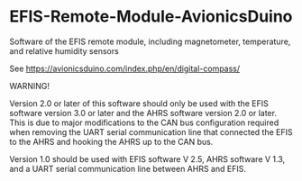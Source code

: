 # EFIS-Remote-Module-AvionicsDuino
Software of the EFIS remote module, including magnetometer, temperature, and relative humidity sensors

See https://avionicsduino.com/index.php/en/digital-compass/

WARNING!

Version 2.0 or later of this software should only be used with the EFIS software version 3.0 or later and the AHRS software version 2.0 or later. 
This is due to major modifications to the CAN bus configuration required when removing the UART serial communication line that connected the EFIS to the AHRS and hooking the AHRS up to the CAN bus.

Version 1.0 should be used with EFIS software V 2.5, AHRS software V 1.3, and a UART serial communication line between AHRS and EFIS.
